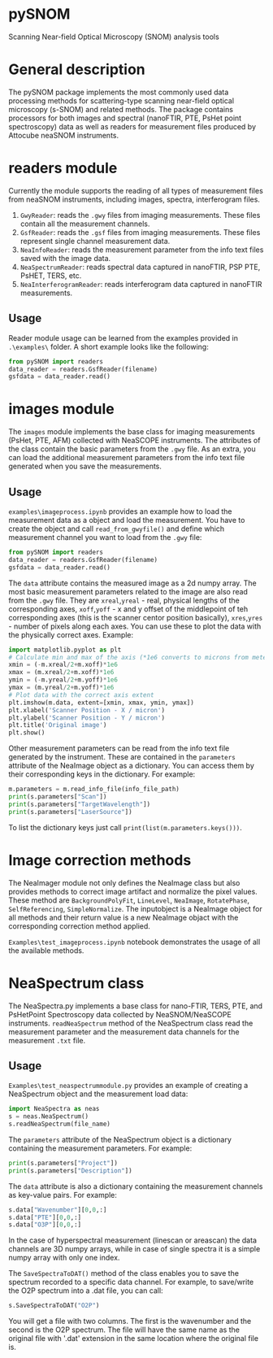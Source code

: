 # pySNOM
Scanning Near-field Optical Microscopy (SNOM) analysis tools

# General description
The pySNOM package implements the most commonly used data processing methods for scattering-type scanning near-field optical microscopy (s-SNOM) and related methods. The package contains processors for both images and spectral (nanoFTIR, PTE, PsHet point spectroscopy) data as well as readers for measurement files produced by Attocube neaSNOM instruments.

# readers module

Currently the module supports the reading of all types of measurement files from neaSNOM instruments, including images, spectra, interferogram files. 

1. `GwyReader`: reads the `.gwy` files from imaging measurements. These files contain all the measurement channels.
2. `GsfReader`: reads the `.gsf` files from imaging measurements. These files represent single channel measurement data.
3. `NeaInfoReader`: reads the measurement parameter from the info text files saved with the image data.
4. `NeaSpectrumReader`: reads spectral data captured in nanoFTIR, PSP PTE, PsHET, TERS, etc.
5. `NeaInterferogramReader`: reads interferogram data captured in nanoFTIR measurements.

## Usage
Reader module usage can be learned from the examples provided in `.\examples\` folder. A short example looks like the following:
```python
from pySNOM import readers
data_reader = readers.GsfReader(filename)
gsfdata = data_reader.read()
```

# images module

The `images` module implements the base class for imaging measurements (PsHet, PTE, AFM) collected with NeaSCOPE instruments. The attributes of the class contain the basic parameters from the `.gwy` file. As an extra, you can load the additional measurement parameters from the info text file generated when you save the measurements.

## Usage
`examples\imageprocess.ipynb` provides an example how to load the measurement data as a  object and load the measurement. You have to create the object and call `read_from_gwyfile()` and define which measurement channel you want to load from the `.gwy` file:
```python
from pySNOM import readers
data_reader = readers.GsfReader(filename)
gsfdata = data_reader.read()
```
The `data` attribute contains the measured image as a 2d numpy array. The most basic measurement parameters related to the image are also read from the `.gwy` file. They are `xreal`,`yreal` - real, physical lengths of the corresponding axes, `xoff`,`yoff` - x and y offset of the middlepoint of teh corresponding axes (this is the scanner centor position basically), `xres`,`yres` - number of pixels along each axes. You can use these to plot the data with the physically correct axes. Example:
```python
import matplotlib.pyplot as plt
# Calculate min and max of the axis (*1e6 converts to microns from meters)
xmin = (-m.xreal/2+m.xoff)*1e6
xmax = (m.xreal/2+m.xoff)*1e6
ymin = (-m.yreal/2+m.yoff)*1e6
ymax = (m.yreal/2+m.yoff)*1e6
# Plot data with the correct axis extent
plt.imshow(m.data, extent=[xmin, xmax, ymin, ymax])
plt.xlabel('Scanner Position - X / micron')
plt.ylabel('Scanner Position - Y / micron')
plt.title('Original image')
plt.show()
```
Other measurement parameters can be read from the info text file generated by the instrument. These are contained in the `parameters` attribute of the NeaImage object as a dictionary. You can access them by their corresponding keys in the dictionary. For example:
```python
m.parameters = m.read_info_file(info_file_path)
print(s.parameters["Scan"])
print(s.parameters["TargetWavelength"])
print(s.parameters["LaserSource"])
```
To list the dictionary keys just call `print(list(m.parameters.keys()))`.

# Image correction methods
The NeaImager module not only defines the NeaImage class but also provides methods to correct image artifact and normalize the pixel values. These method are `BackgroundPolyFit`, `LineLevel`, `NeaImage`, `RotatePhase`, `SelfReferencing`, `SimpleNormalize`. The inputobject is a NeaImage object for all methods and their return value is a new NeaImage objact with the corresponding correction method applied.

`Examples\test_imageprocess.ipynb` notebook demonstrates the usage of all the available methods.

# NeaSpectrum class
The NeaSpectra.py implements a base class for nano-FTIR, TERS, PTE, and PsHetPoint Spectroscopy data collected by NeaSNOM/NeaSCOPE instruments. `readNeaSpectrum` method of the NeaSpectrum class read the measurement parameter and the measurement data channels for the measurement `.txt` file.

## Usage
`Examples\test_neaspectrummodule.py` provides an example of creating a NeaSpectrum object and the measurement load data:
```python
import NeaSpectra as neas
s = neas.NeaSpectrum()
s.readNeaSpectrum(file_name)
```
The `parameters` attribute of the NeaSpectrum object is a dictionary containing the measurement parameters. For example:
```python
print(s.parameters["Project"])
print(s.parameters["Description"])
```
The `data` attribute is also a dictionary containing the measurement channels as key-value pairs. For example:
```python
s.data["Wavenumber"][0,0,:]
s.data["PTE"][0,0,:]
s.data["O3P"][0,0,:]
```
In the case of hyperspectral measurement (linescan or areascan) the data channels are 3D numpy arrays, while in case of single spectra it is a simple numpy array with only one index.

The `SaveSpectraToDAT()` method of the class enables you to save the spectrum recorded to a specific data channel. For example, to save/write the O2P spectrum into a .dat file, you can call:
```python
s.SaveSpectraToDAT("O2P")
```
You will get a file with two columns. The first is the wavenumber and the second is the O2P spectrum. The file will have the same name as the original file with '.dat' extension in the same location where the original file is.

